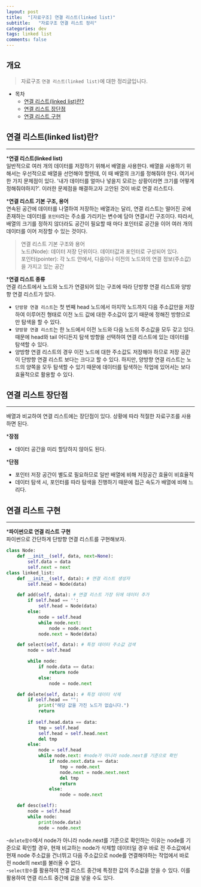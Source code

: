 ```yaml
---
layout: post
title:  "[자료구조] 연결 리스트(linked list)"
subtitle:   "자료구조 연결 리스트 정리"
categories: dev
tags: linked list
comments: false
---
```


## 개요
> 자료구조 `연결 리스트(linked list)`에 대한 정리글입니다.

- 목차
	- [연결 리스트(linked list)란?](#스택(stack)란?) 
    - [연결 리스트 장단점](#연결-리스트-장단점)
    - [연결 리스트 구현](#연결-리스트-구현)

## 연결 리스트(linked list)란?
---

*__연결 리스트(linked list)__  
일반적으로 여러 개의 데이터를 저장하기 위해서 배열을 사용한다. 배열을 사용하기 위해서는 우선적으로 배열을 선언해야 할텐데, 이 때 배열의 크기를 정해줘야 한다. 여기서 한 가지 문제점이 있다. '내가 데이터를 얼마나 넣을지 모르는 상황이라면 크기를 어떻게 정해줘야하지?'. 이러한 문제점을 해결하고자 고안된 것이 바로 연결 리스트다.

*__연결 리스트 기본 구조, 용어__  
연속된 공간에 데이터를 나열하여 저장하는 배열과는 달리, 연결 리스트는 떨어진 곳에 존재하는 데이터를 `포인터`라는 주소를 가리키는 변수에 담아 연결시킨 구조이다. 따라서, 배열의 크기를 정하지 않더라도 공간이 필요할 때 마다 포인터로 공간을 이어 여러 개의 데이터를 이어 저장할 수 있는 것이다.
> 연결 리스트 기본 구조와 용어  
> 노드(Node): 데이터 저장 단위이다. 데이터값과 포인터로 구성되어 있다.  
> 포인터(pointer): 각 노드 안에서, 다음이나 이전의 노드와의 연결 정보(주소값)을 가지고 있는 공간

*__연결 리스트 종류__  
연결 리스트에서 노드와 노드가 연결되어 있는 구조에 따라 단방향 연결 리스트와 양방향 연결 리스트가 있다.
 - `단방향 연결 리스트`는 첫 번째 head 노드에서 마지막 노드까지 다음 주소값만을 저장하여 이루어진 형태로 이전 노드 값에 대한 주소값이 없기 때문에 정해진 방향으로만 탐색을 할 수 있다.
 - `양방향 연결 리스트`는 한 노드에서 이전 노드와 다음 노드의 주소값을 모두 갖고 있다. 때문에 head와 tail 어디든지 탐색 방향을 선택하여 연결 리스트에 있는 데이터를 탐색할 수 있다.
 - 양방향 연결 리스트의 경우 이전 노드에 대한 주소값도 저장해야 하므로 저장 공간이 단방향 연결 리스트 보다는 크다고 할 수 있다. 하지만, 양방향 연결 리스트는 노드의 양쪽을 모두 탐색할 수 있기 때문에 데이터를 탐색하는 작업에 있어서는 보다 효율적으로 활용할 수 있다.

## 연결 리스트 장단점
---
배열과 비교하여 연결 리스트에는 장단점이 있다. 상황에 따라 적절한 자료구조를 사용하면 된다.  

*__장점__  
 - 데이터 공간을 미리 할당하지 않아도 된다.

*__단점__  
 - 포인터 저장 공간이 별도로 필요하므로 일반 배열에 비해 저장공간 효율이 비효율적
 - 데이터 탐색 시, 포인터를 따라 탐색을 진행하기 때문에 접근 속도가 배열에 비해 느리다.


## 연결 리스트 구현
---

*__파이썬으로 연결 리스트 구현__  
파이썬으로 간단하게 단방향 연결 리스트를 구현해보자.

```python
class Node:
    def __init__(self, data, next=None):
        self.data = data
        self.next = next
class linked_list:
    def __init__(self, data): # 연결 리스트 생성자
        self.head = Node(data)

    def add(self, data): # 연결 리스트 가장 뒤에 데이터 추가
        if self.head == '':
            self.head = Node(data)
        else:
            node = self.head
            while node.next:
                node = node.next
            node.next = Node(data)

    def select(self, data): # 특정 데이터 주소값 검색
        node = self.head

        while node:
            if node.data == data:
                return node
            else:
                node = node.next

    def delete(self, data): # 특정 데이터 삭제
        if self.head == "":
            print("해당 값을 가진 노드가 없습니다.")
            return
        
        if self.head.data == data:
            tmp = self.head
            self.head = self.head.next
            del tmp
        else:
            node = self.head
            while node.next: #node가 아니라 node.next를 기준으로 확인
                if node.next.data == data:
                    tmp = node.next
                    node.next = node.next.next
                    del tmp
                    return
                else:
                    node = node.next

    def desc(self):
        node = self.head
        while node:
            print(node.data)
            node = node.next
```
 -`delete함수`에서 node가 아니라 node.next를 기준으로 확인하는 이유는 node를 기준으로 확인할 경우, 현재 비교하는 node가 삭제할 데이터일 경우 바로 전 주소값에서 현재 node 주소값을 건너뛰고 다음 주소값으로 node를 연결해야하는 작업에서 바로 전 node의 next를 불러올 수 없다.  
 -`select함수`를 활용하여 연결 리스트 중간에 특정한 값의 주소값을 얻을 수 있다. 이를 활용하여 연결 리스트 중간에 값을 넣을 수도 있다.